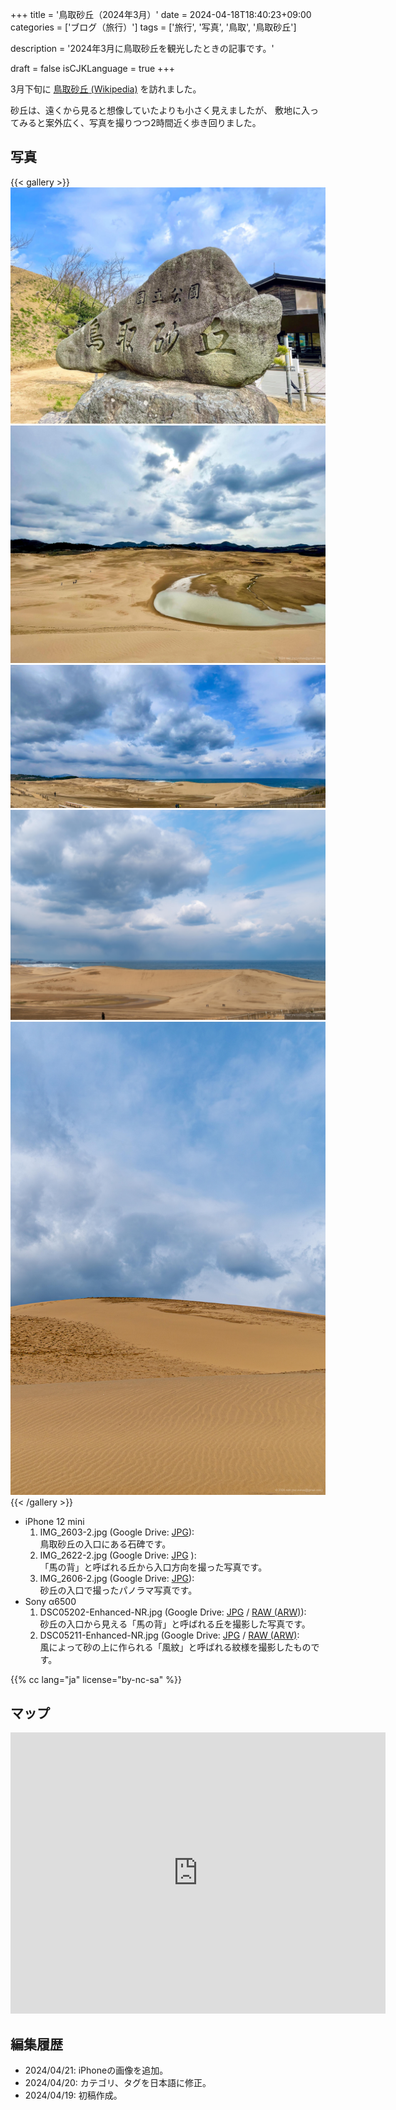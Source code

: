 +++
title = '鳥取砂丘（2024年3月）'
date = 2024-04-18T18:40:23+09:00
categories = ['ブログ（旅行）']
tags = ['旅行', '写真', '鳥取', '鳥取砂丘']

description = '2024年3月に鳥取砂丘を観光したときの記事です。'

draft = false
isCJKLanguage = true
+++


3月下旬に [鳥取砂丘 (Wikipedia)](https://ja.wikipedia.org/wiki/%E9%B3%A5%E5%8F%96%E7%A0%82%E4%B8%98) を訪れました。

砂丘は、遠くから見ると想像していたよりも小さく見えましたが、
敷地に入ってみると案外広く、写真を撮りつつ2時間近く歩き回りました。


## 写真

{{< gallery >}}
  <img src="IMG_2603-2.jpg" alt="IMG_2603-2.jpg" class="grid-w50" />
  <img src="IMG_2622-2.jpg" alt="IMG_2622-2.jpg" class="grid-w50" />
  <img src="IMG_2606-2.jpg" alt="IMG_2606-2.jpg" class="grid-w100" />
  <img src="DSC05202-Enhanced-NR.jpg" alt="DSC05202-Enhanced-NR.jpg" class="grid-w60" />
  <img src="DSC05211-Enhanced-NR.jpg" alt="DSC05211-Enhanced-NR.jpg" class="grid-w40" />
{{< /gallery >}}


- iPhone 12 mini
    1. IMG\_2603-2.jpg (Google Drive: [JPG](https://drive.google.com/file/d/1vsrMTMlwGqy0XRywhah8zz6aW10VuJiX/view?usp=sharing)):  
       鳥取砂丘の入口にある石碑です。  
    1. IMG\_2622-2.jpg (Google Drive: [JPG](https://drive.google.com/file/d/1IGJx5BTRFFJfR32Ytskc5dGEM8TzHqZF/view?usp=sharing) ):  
       「馬の背」と呼ばれる丘から入口方向を撮った写真です。
    1. IMG\_2606-2.jpg (Google Drive: [JPG](https://drive.google.com/file/d/1Y_qKRoO0xpcZyzaVO_odsaA_XRnoKBNS/view?usp=sharing)):  
       砂丘の入口で撮ったパノラマ写真です。
- Sony α6500
    1. DSC05202-Enhanced-NR.jpg (Google Drive: [JPG](https://drive.google.com/file/d/1dfPe1eDh0TROHDqZRrVT3atJRA4Hh8Lu/view?usp=sharing) / [RAW (ARW)](https://drive.google.com/file/d/1ROfEdxKIYjKtOdeIAxZtDrl-102g1ZKu/view?usp=sharing)):  
       砂丘の入口から見える「馬の背」と呼ばれる丘を撮影した写真です。
    1. DSC05211-Enhanced-NR.jpg (Google Drive: [JPG](https://drive.google.com/file/d/1H5eftyjHElTuCNLWiVrocQLATjp7hOG-/view?usp=sharing) / [RAW (ARW)](https://drive.google.com/file/d/1C4dpDpUs4I3PwiUncOVp8m8R1Pb9d9Cq/view?usp=sharing):  
       風によって砂の上に作られる「風紋」と呼ばれる紋様を撮影したものです。

{{% cc lang="ja" license="by-nc-sa" %}}


## マップ

<iframe src="https://www.google.com/maps/embed?pb=!1m18!1m12!1m3!1d12985.830818383683!2d134.21747357211962!3d35.542396671990936!2m3!1f0!2f0!3f0!3m2!1i1024!2i768!4f13.1!3m3!1m2!1s0x35558f38273614bd%3A0xd76eab646cb0f519!2sTottori%20Sand%20Dunes!5e0!3m2!1sen!2sjp!4v1713433590438!5m2!1sen!2sjp" width="600" height="450" style="border:0;" allowfullscreen="" loading="lazy" referrerpolicy="no-referrer-when-downgrade"></iframe>


## 編集履歴

- 2024/04/21: iPhoneの画像を追加。
- 2024/04/20: カテゴリ、タグを日本語に修正。
- 2024/04/19: 初稿作成。



